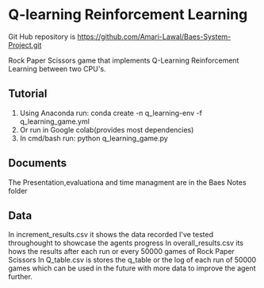# Q-learning Reinforcement Learning

Git Hub repository is https://github.com/Amari-Lawal/Baes-System-Project.git

Rock Paper Scissors game that implements Q-Learning Reinforcement Learning between two CPU's.

## Tutorial


1. Using Anaconda run: conda create -n q_learning-env -f q_learning_game.yml
2. Or run in Google colab(provides most dependencies)
2. In cmd/bash run: python q_learning_game.py


## Documents

The Presentation,evaluationa and time managment are in the Baes Notes folder

## Data

In increment_results.csv it shows the data recorded I've tested throughought to showcase the agents progress
In overall_results.csv its hows the results after each run or every 50000 games of Rock Paper Scissors
In Q_table.csv is stores the q_table or the log of each run of 50000 games which can be used in the future with more data to improve the agent further.